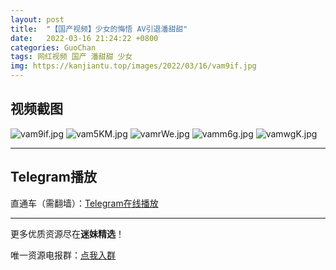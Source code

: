 ```yaml
---
layout: post
title:  "【国产视频】少女的悔悟 AV引退潘甜甜"
date:   2022-03-16 21:24:22 +0800
categories: GuoChan
tags: 网红视频 国产 潘甜甜 少女
img: https://kanjiantu.top/images/2022/03/16/vam9if.jpg
---
```



## 视频截图

![vam9if.jpg](https://kanjiantu.top/images/2022/03/16/vam9if.jpg)
![vam5KM.jpg](https://kanjiantu.top/images/2022/03/16/vam5KM.jpg)
![vamrWe.jpg](https://kanjiantu.top/images/2022/03/16/vamrWe.jpg)
![vamm6g.jpg](https://kanjiantu.top/images/2022/03/16/vamm6g.jpg)
![vamwgK.jpg](https://kanjiantu.top/images/2022/03/16/vamwgK.jpg)

* * *
## Telegram播放

直通车（需翻墙）：[Telegram在线播放](https://t.me/mimeijingxuan/84)

* * *
更多优质资源尽在**迷妹精选**！

唯一资源电报群：[点我入群](https://t.me/mimeijingxuan)


